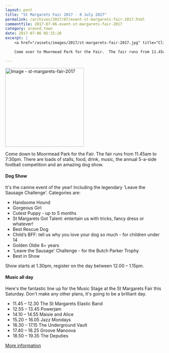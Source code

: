 ```yaml
---
layout: post
title: "St Margarets Fair 2017 - 8 July 2017"
permalink: /archives/2017/07/event-st-margarets-fair-2017.html
commentfile: 2017-07-06-event-st-margarets-fair-2017
category: around_town
date: 2017-07-06 05:15:26
excerpt: |
    <a href="/assets/images/2017/st-margarets-fair-2017.jpg" title="Click for a larger image"><img src="/assets/images/2017/st-margarets-fair-2017-thumb.jpg" width="150" alt="Image - st-margarets-fair-2017"  class="photo right"/></a>

    Come over to Moormead Park for the Fair.  The fair runs from 11.45am to 7:30pm.  There are loads of stalls, food, drink, music, the annual 5-a-side football competition and an amazing dog show.

---
```


<a href="/assets/images/2017/st-margarets-fair-2017.jpg" title="Click for a larger image"><img src="/assets/images/2017/st-margarets-fair-2017-thumb.jpg" width="250" alt="Image - st-margarets-fair-2017"  class="photo right"/></a>


Come down to Moormead Park for the Fair.  The fair runs from 11.45am to 7:30pm.  There are loads of stalls, food, drink, music, the annual 5-a-side football competition and an amazing dog show.

#### Dog Show

It's the canine event of the year! Including the legendary 'Leave the Sausage Challenge'. Categories are:

- Handsome Hound
- Gorgeous Girl
- Cutest Puppy - up to 5 months
- St Margarets Got Talent: entertain us with tricks, fancy dress or whatever!
- Best Rescue Dog
- Child’s BFF: tell us why you love your dog so much - for children under 14
- Golden Oldie 8+ years
- 'Leave the Sausage' Challenge - for the Butch Parker Trophy
- Best in Show

Show starts at 1.30pm, register on the day between 12.00 – 1.15pm.


#### Music all day

Here's the fantastic line up for the Music Stage at the St Margarets Fair this Saturday. Don't make any other plans, it's going to be a brilliant day.


* 11.45 – 12.30 The St Margarets Elastic Band
* 12.55 – 13.45 Powerjam
* 14.10 – 14.55 Maisie and Alice
* 15.20 – 16.05 Jazz Mondays
* 16.30 – 17.15 The Underground Vault
* 17.40 – 18.25 Groove Manoova
* 18.50 – 19.35 The Deputies

[More information](https://www.stmargaretsfair.org/the-fair-2017)
